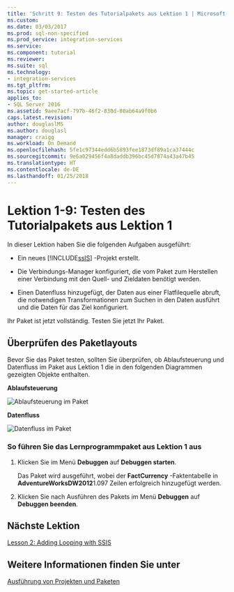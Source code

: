 ```yaml
---
title: 'Schritt 9: Testen des Tutorialpakets aus Lektion 1 | Microsoft-Dokumentation'
ms.custom: 
ms.date: 03/03/2017
ms.prod: sql-non-specified
ms.prod_service: integration-services
ms.service: 
ms.component: tutorial
ms.reviewer: 
ms.suite: sql
ms.technology:
- integration-services
ms.tgt_pltfrm: 
ms.topic: get-started-article
applies_to:
- SQL Server 2016
ms.assetid: 9aee7acf-797b-46f2-830d-80ab64a9f0b6
caps.latest.revision: 
author: douglaslMS
ms.author: douglasl
manager: craigg
ms.workload: On Demand
ms.openlocfilehash: 5fe1c97344edd6b5893fee1873df89a1ca37444c
ms.sourcegitcommit: 9e6a029456f4a8daddb396bc45d7874a43a47b45
ms.translationtype: HT
ms.contentlocale: de-DE
ms.lasthandoff: 01/25/2018
---
```

# <a name="lesson-1-9---testing-the-lesson-1-tutorial-package"></a>Lektion 1-9: Testen des Tutorialpakets aus Lektion 1
In dieser Lektion haben Sie die folgenden Aufgaben ausgeführt:  
  
-   Ein neues [!INCLUDE[ssIS](../includes/ssis-md.md)] -Projekt erstellt.  
  
-   Die Verbindungs-Manager konfiguriert, die vom Paket zum Herstellen einer Verbindung mit den Quell- und Zieldaten benötigt werden.  
  
-   Einen Datenfluss hinzugefügt, der Daten aus einer Flatfilequelle abruft, die notwendigen Transformationen zum Suchen in den Daten ausführt und die Daten für das Ziel konfiguriert.  
  
Ihr Paket ist jetzt vollständig. Testen Sie jetzt Ihr Paket.  
  
## <a name="checking-the-package-layout"></a>Überprüfen des Paketlayouts  
Bevor Sie das Paket testen, sollten Sie überprüfen, ob Ablaufsteuerung und Datenfluss im Paket aus Lektion 1 die in den folgenden Diagrammen gezeigten Objekte enthalten.  
  
**Ablaufsteuerung**  
  
![Ablaufsteuerung im Paket](../integration-services/media/task9lesson1control.gif "Ablaufsteuerung im Paket")  
  
**Datenfluss**  
  
![Datenfluss im Paket](../integration-services/media/task9lesson1data.gif "Datenfluss im Paket")  
  
### <a name="to-run-the-lesson-1-tutorial-package"></a>So führen Sie das Lernprogrammpaket aus Lektion 1 aus  
  
1.  Klicken Sie im Menü **Debuggen** auf **Debuggen starten**.  
  
    Das Paket wird ausgeführt, wobei der **FactCurrency** -Faktentabelle in **AdventureWorksDW2012**1.097 Zeilen erfolgreich hinzugefügt werden.  
  
2.  Klicken Sie nach Ausführen des Pakets im Menü **Debuggen** auf **Debuggen beenden**.  
  
## <a name="next-lesson"></a>Nächste Lektion  
[Lesson 2: Adding Looping with SSIS](../integration-services/lesson-2-adding-looping-with-ssis.md)  
  
## <a name="see-also"></a>Weitere Informationen finden Sie unter  
[Ausführung von Projekten und Paketen](https://msdn.microsoft.com/library/ms141708(v=sql.110).aspx) 
  
  
  
